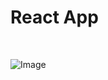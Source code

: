 <h1>React App</h1>
</br>

![Image](https://github.com/orszolka108/BuyMe/blob/master/images/screen.png)
